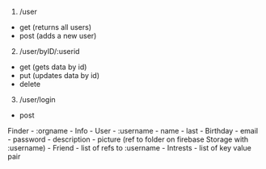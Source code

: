 1. /user
 - get (returns all users)
 - post (adds a new user)
2. /user/byID/:userid 
 - get (gets data by id)
 - put (updates data by id)
 - delete
3. /user/login
 - post


Finder
    - :orgname
        - Info
        - User
            - :username
                - name
                - last
                - Birthday
                - email
                - password
                - description
                - picture (ref to folder on firebase Storage with :username)
                - Friend
                    - list of refs to :username
                - Intrests
                    - list of key value pair
